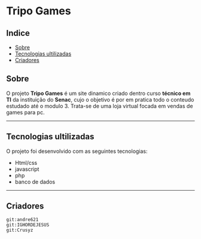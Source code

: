 <h1>
Tripo Games 
</h1>

## Indice
- [Sobre](#-Sobre)
- [Tecnologias ultilizadas](#-tecnologias-ultilizadas)
- [Criadores](#criadores)

## Sobre
O projeto **Tripo Games** é um site dinamico criado dentro curso **técnico em TI** da instituição do **Senac**, cujo o objetivo é por em pratica todo o conteudo estudado até o modulo 3. Trata-se de uma loja virtual focada em vendas de games para pc.

---
## Tecnologias ultilizadas 

O projeto foi desenvolvido com as seguintes tecnologias:

- Html/css
- javascript
- php
- banco de dados 
---
## Criadores
```
git:andre621
git:IGHORDEJESUS
git:Crusyz

